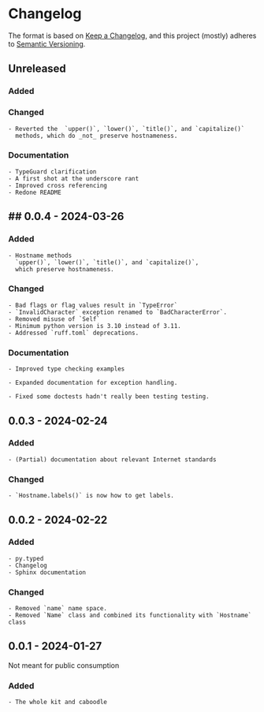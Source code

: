 # Changelog

The format is based on [Keep a Changelog](https://keepachangelog.com/en/1.0.0/),
and this project (mostly) adheres
to [Semantic Versioning](https://semver.org/spec/v2.0.0.html).

## Unreleased

### Added

### Changed

    - Reverted the  `upper()`, `lower()`, `title()`, and `capitalize()`
      methods, which do _not_ preserve hostnameness.

### Documentation

    - TypeGuard clarification
    - A first shot at the underscore rant
    - Improved cross referencing
    - Redone README

## ## 0.0.4 - 2024-03-26

### Added

    - Hostname methods
      `upper()`, `lower()`, `title()`, and `capitalize()`,
      which preserve hostnameness.

### Changed

    - Bad flags or flag values result in `TypeError`
    - `InvalidCharacter` exception renamed to `BadCharacterError`.
    - Removed misuse of `Self`
    - Minimum python version is 3.10 instead of 3.11.
    - Addressed `ruff.toml` deprecations.

### Documentation

    - Improved type checking examples

    - Expanded documentation for exception handling.

    - Fixed some doctests hadn't really been testing testing.

## 0.0.3 - 2024-02-24

### Added

    - (Partial) documentation about relevant Internet standards

### Changed

    - `Hostname.labels()` is now how to get labels.

## 0.0.2 - 2024-02-22

### Added

    - py.typed
    - Changelog
    - Sphinx documentation

### Changed

    - Removed `name` name space.
    - Removed `Name` class and combined its functionality with `Hostname` class

## 0.0.1 - 2024-01-27

Not meant for public consumption

### Added

    - The whole kit and caboodle
